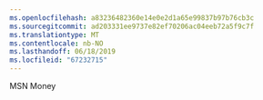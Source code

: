 ```yaml
---
ms.openlocfilehash: a83236482360e14e0e2d1a65e99837b97b76cb3c
ms.sourcegitcommit: ad203331ee9737e82ef70206ac04eeb72a5f9c7f
ms.translationtype: MT
ms.contentlocale: nb-NO
ms.lasthandoff: 06/18/2019
ms.locfileid: "67232715"
---
```

MSN Money